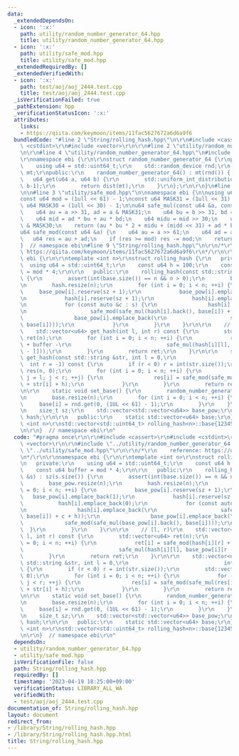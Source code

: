 ```yaml
---
data:
  _extendedDependsOn:
  - icon: ':x:'
    path: utility/random_number_generator_64.hpp
    title: utility/random_number_generator_64.hpp
  - icon: ':x:'
    path: utility/safe_mod.hpp
    title: utility/safe_mod.hpp
  _extendedRequiredBy: []
  _extendedVerifiedWith:
  - icon: ':x:'
    path: test/aoj/aoj_2444.test.cpp
    title: test/aoj/aoj_2444.test.cpp
  _isVerificationFailed: true
  _pathExtension: hpp
  _verificationStatusIcon: ':x:'
  attributes:
    links:
    - https://qiita.com/keymoon/items/11fac5627672a6d6a9f6
  bundledCode: "#line 2 \"String/rolling_hash.hpp\"\n\r\n#include <cassert>\r\n#include\
    \ <cstdint>\r\n#include <vector>\r\n\r\n#line 2 \"utility/random_number_generator_64.hpp\"\
    \n\r\n#line 4 \"utility/random_number_generator_64.hpp\"\n#include <random>\r\n\
    \r\nnamespace ebi {\r\n\r\nstruct random_number_generator_64 {\r\nprivate:\r\n\
    \    using u64 = std::uint64_t;\r\n    std::random_device rnd;\r\n    std::mt19937_64\
    \ mt;\r\npublic:\r\n    random_number_generator_64() : mt(rnd()) { }\r\n\r\n \
    \   u64 get(u64 a, u64 b) {\r\n        std::uniform_int_distribution<u64> dist(a,\
    \ b-1);\r\n        return dist(mt);\r\n    }\r\n};\r\n\r\n}\n#line 1 \"utility/safe_mod.hpp\"\
    \n\n#line 3 \"utility/safe_mod.hpp\"\n\nnamespace ebi {\n\nusing u64 = std::uint64_t;\n\
    const u64 mod = (1ull << 61) - 1;\nconst u64 MASK31 = (1ull << 31) - 1;\nconst\
    \ u64 MASK30 = (1ull << 30) - 1;\n\nu64 safe_mul(const u64 &a, const u64 &b) {\n\
    \    u64 au = a >> 31, ad = a & MASK31;\n    u64 bu = b >> 31, bd = b & MASK31;\n\
    \    u64 mid = ad * bu + au * bd;\n    u64 midu = mid >> 30;\n    u64 midd = mid\
    \ & MASK30;\n    return (au * bu * 2 + midu + (midd << 31) + ad * bd);\n}\n\n\
    u64 safe_mod(const u64 &a) {\n    u64 au = a >> 61;\n    u64 ad = a & mod;\n \
    \   u64 res = au + ad;\n    if (res >= mod) res -= mod;\n    return res;\n}\n\n\
    }  // namespace ebi\n#line 9 \"String/rolling_hash.hpp\"\n\r\n/*\r\n    reference:\
    \ https://qiita.com/keymoon/items/11fac5627672a6d6a9f6\r\n*/\r\n\r\nnamespace\
    \ ebi {\r\n\r\ntemplate <int n>\r\nstruct rolling_hash {\r\n   private:\r\n  \
    \  using u64 = std::uint64_t;\r\n    const u64 h = 100;\r\n    const u64 buffer\
    \ = mod * 4;\r\n\r\n   public:\r\n    rolling_hash(const std::string &s) : sz(s.size())\
    \ {\r\n        assert(int(base.size()) == n && n > 0);\r\n        base_pow.resize(n);\r\
    \n        hash.resize(n);\r\n        for (int i = 0; i < n; ++i) {\r\n       \
    \     base_pow[i].reserve(sz + 1);\r\n            base_pow[i].emplace_back(1);\r\
    \n            hash[i].reserve(sz + 1);\r\n            hash[i].emplace_back(0);\r\
    \n            for (const auto &c : s) {\r\n                hash[i].emplace_back(\r\
    \n                    safe_mod(safe_mul(hash[i].back(), base[i]) + c + h));\r\n\
    \                base_pow[i].emplace_back(\r\n                    safe_mod(safe_mul(base_pow[i].back(),\
    \ base[i])));\r\n            }\r\n        }\r\n    }\r\n\r\n    // [l, r)\r\n\
    \    std::vector<u64> get_hash(int l, int r) const {\r\n        std::vector<u64>\
    \ ret(n);\r\n        for (int i = 0; i < n; ++i) {\r\n            ret[i] = safe_mod(hash[i][r]\
    \ + buffer -\r\n                              safe_mul(hash[i][l], base_pow[i][r\
    \ - l]));\r\n        }\r\n        return ret;\r\n    }\r\n\r\n    std::vector<u64>\
    \ get_hash(const std::string &str, int l = 0,\r\n                            \
    \  int r = -1) const {\r\n        if (r < 0) r = int(str.size());\r\n        std::vector<u64>\
    \ res(n, 0);\r\n        for (int i = 0; i < n; ++i) {\r\n            for (int\
    \ j = l; j < r; ++j) {\r\n                res[i] = safe_mod(safe_mul(res[i], base[i])\
    \ + str[i] + h);\r\n            }\r\n        }\r\n        return res;\r\n    }\r\
    \n\r\n    static void set_base() {\r\n        random_number_generator_64 rnd;\r\
    \n        base.resize(n);\r\n        for (int i = 0; i < n; ++i) {\r\n       \
    \     base[i] = rnd.get(0, (1UL << 61) - 1);\r\n        }\r\n    }\r\n\r\n   private:\r\
    \n    size_t sz;\r\n    std::vector<std::vector<u64>> base_pow;\r\n    std::vector<std::vector<u64>>\
    \ hash;\r\n\r\n   public:\r\n    static std::vector<u64> base;\r\n};\r\n\r\ntemplate\
    \ <int n>\r\nstd::vector<std::uint64_t> rolling_hash<n>::base{12345, 10000000};\r\
    \n\r\n}  // namespace ebi\r\n"
  code: "#pragma once\r\n\r\n#include <cassert>\r\n#include <cstdint>\r\n#include\
    \ <vector>\r\n\r\n#include \"../utility/random_number_generator_64.hpp\"\r\n#include\
    \ \"../utility/safe_mod.hpp\"\r\n\r\n/*\r\n    reference: https://qiita.com/keymoon/items/11fac5627672a6d6a9f6\r\
    \n*/\r\n\r\nnamespace ebi {\r\n\r\ntemplate <int n>\r\nstruct rolling_hash {\r\
    \n   private:\r\n    using u64 = std::uint64_t;\r\n    const u64 h = 100;\r\n\
    \    const u64 buffer = mod * 4;\r\n\r\n   public:\r\n    rolling_hash(const std::string\
    \ &s) : sz(s.size()) {\r\n        assert(int(base.size()) == n && n > 0);\r\n\
    \        base_pow.resize(n);\r\n        hash.resize(n);\r\n        for (int i\
    \ = 0; i < n; ++i) {\r\n            base_pow[i].reserve(sz + 1);\r\n         \
    \   base_pow[i].emplace_back(1);\r\n            hash[i].reserve(sz + 1);\r\n \
    \           hash[i].emplace_back(0);\r\n            for (const auto &c : s) {\r\
    \n                hash[i].emplace_back(\r\n                    safe_mod(safe_mul(hash[i].back(),\
    \ base[i]) + c + h));\r\n                base_pow[i].emplace_back(\r\n       \
    \             safe_mod(safe_mul(base_pow[i].back(), base[i])));\r\n          \
    \  }\r\n        }\r\n    }\r\n\r\n    // [l, r)\r\n    std::vector<u64> get_hash(int\
    \ l, int r) const {\r\n        std::vector<u64> ret(n);\r\n        for (int i\
    \ = 0; i < n; ++i) {\r\n            ret[i] = safe_mod(hash[i][r] + buffer -\r\n\
    \                              safe_mul(hash[i][l], base_pow[i][r - l]));\r\n\
    \        }\r\n        return ret;\r\n    }\r\n\r\n    std::vector<u64> get_hash(const\
    \ std::string &str, int l = 0,\r\n                              int r = -1) const\
    \ {\r\n        if (r < 0) r = int(str.size());\r\n        std::vector<u64> res(n,\
    \ 0);\r\n        for (int i = 0; i < n; ++i) {\r\n            for (int j = l;\
    \ j < r; ++j) {\r\n                res[i] = safe_mod(safe_mul(res[i], base[i])\
    \ + str[i] + h);\r\n            }\r\n        }\r\n        return res;\r\n    }\r\
    \n\r\n    static void set_base() {\r\n        random_number_generator_64 rnd;\r\
    \n        base.resize(n);\r\n        for (int i = 0; i < n; ++i) {\r\n       \
    \     base[i] = rnd.get(0, (1UL << 61) - 1);\r\n        }\r\n    }\r\n\r\n   private:\r\
    \n    size_t sz;\r\n    std::vector<std::vector<u64>> base_pow;\r\n    std::vector<std::vector<u64>>\
    \ hash;\r\n\r\n   public:\r\n    static std::vector<u64> base;\r\n};\r\n\r\ntemplate\
    \ <int n>\r\nstd::vector<std::uint64_t> rolling_hash<n>::base{12345, 10000000};\r\
    \n\r\n}  // namespace ebi\r\n"
  dependsOn:
  - utility/random_number_generator_64.hpp
  - utility/safe_mod.hpp
  isVerificationFile: false
  path: String/rolling_hash.hpp
  requiredBy: []
  timestamp: '2023-04-19 18:25:00+09:00'
  verificationStatus: LIBRARY_ALL_WA
  verifiedWith:
  - test/aoj/aoj_2444.test.cpp
documentation_of: String/rolling_hash.hpp
layout: document
redirect_from:
- /library/String/rolling_hash.hpp
- /library/String/rolling_hash.hpp.html
title: String/rolling_hash.hpp
---
```

